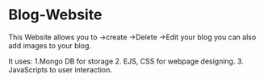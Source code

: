 # Blog-Website
This Website allows you to
->create
->Delete
->Edit
your blog
you can also add images to your blog.

It uses:
1.Mongo DB for storage
2. EJS, CSS for webpage designing.
3. JavaScripts to user interaction.
